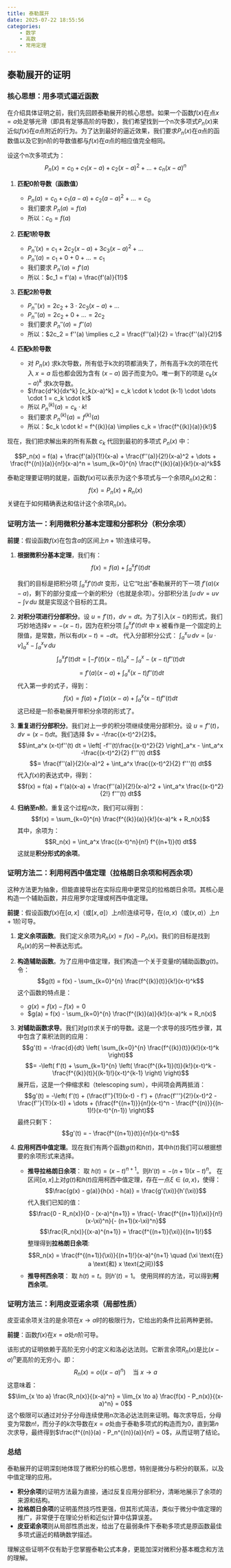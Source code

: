 ```yaml
---
title: 泰勒展开
date: 2025-07-22 18:55:56
categories:
    - 数学
    - 高数
    - 常用定理
---
```


## 泰勒展开的证明

### 核心思想：用多项式逼近函数

在介绍具体证明之前，我们先回顾泰勒展开的核心思想。如果一个函数$f(x)$在点$x=a$处足够光滑（即具有足够高阶的导数），我们希望找到一个n次多项式$P_n(x)$来近似$f(x)$在$a$点附近的行为。为了达到最好的逼近效果，我们要求$P_n(x)$在$a$点的函数值以及它到n阶的导数值都与$f(x)$在$a$点的相应值完全相同。

设这个n次多项式为：
$$P_n(x) = c_0 + c_1(x-a) + c_2(x-a)^2 + \dots + c_n(x-a)^n$$

1.  **匹配0阶导数（函数值）**
    * $P_n(a) = c_0 + c_1(a-a) + c_2(a-a)^2 + \dots = c_0$
    * 我们要求 $P_n(a) = f(a)$
    * 所以：$c_0 = f(a)$

2.  **匹配1阶导数**
    * $P_n'(x) = c_1 + 2c_2(x-a) + 3c_3(x-a)^2 + \dots$
    * $P_n'(a) = c_1 + 0 + 0 + \dots = c_1$
    * 我们要求 $P_n'(a) = f'(a)$
    * 所以：$c_1 = f'(a) = \frac{f'(a)}{1!}$

3.  **匹配2阶导数**
    * $P_n''(x) = 2c_2 + 3 \cdot 2 c_3(x-a) + \dots$
    * $P_n''(a) = 2c_2 + 0 + \dots = 2c_2$
    * 我们要求 $P_n''(a) = f''(a)$
    * 所以：$2c_2 = f''(a) \implies c_2 = \frac{f''(a)}{2} = \frac{f''(a)}{2!}$

4.  **匹配k阶导数**
    * 对 $P_n(x)$ 求k次导数，所有低于k次的项都消失了，所有高于k次的项在代入 $x=a$ 后也都会因为含有 $(x-a)$ 因子而变为0。唯一剩下的项是 $c_k(x-a)^k$ 求k次导数。
    * $\frac{d^k}{dx^k} [c_k(x-a)^k] = c_k \cdot k \cdot (k-1) \cdot \dots \cdot 1 = c_k \cdot k!$
    * 所以 $P_n^{(k)}(a) = c_k \cdot k!$
    * 我们要求 $P_n^{(k)}(a) = f^{(k)}(a)$
    * 所以：$c_k \cdot k! = f^{(k)}(a) \implies c_k = \frac{f^{(k)}(a)}{k!}$

现在，我们把求解出来的所有系数 $c_k$ 代回到最初的多项式 $P_n(x)$ 中：

$$P_n(x) = f(a) + \frac{f'(a)}{1!}(x-a) + \frac{f''(a)}{2!}(x-a)^2 + \dots + \frac{f^{(n)}(a)}{n!}(x-a)^n = \sum_{k=0}^{n} \frac{f^{(k)}(a)}{k!}(x-a)^k$$

泰勒定理要证明的就是，函数$f(x)$可以表示为这个多项式与一个余项$R_n(x)$之和：
$$f(x) = P_n(x) + R_n(x)$$
关键在于如何精确表达和估计这个余项$R_n(x)$。

### 证明方法一：利用微积分基本定理和分部积分（积分余项）

**前提**：假设函数$f(x)$在包含$a$的区间上$n+1$阶连续可导。

1.  **根据微积分基本定理**，我们有：
    $$f(x) = f(a) + \int_a^x f'(t) dt$$

    我们的目标是把积分项 $\int_a^x f'(t) dt$ 变形，让它“吐出”泰勒展开的下一项 $f'(a)(x-a)$，剩下的部分变成一个新的积分（也就是余项）。分部积分法 $\int u \, dv = uv - \int v \, du$ 就是实现这个目标的工具。

2.  **对积分项进行分部积分**。设 $u = f'(t)$，$dv = dt$。为了引入$(x-t)$的形式，我们巧妙地选择$v = -(x-t)$，因为在积分项 $\int_a^x f'(t) dt$ 中 x 被看作是一个固定的上限值，是常数，所以有$d(x-t) = -dt$。 代入分部积分公式： $\int_a^x u \, dv = [u \cdot v]_a^x - \int_a^x v \, du$
    $$\int_a^x f'(t) dt = \left[ -f'(t)(x-t) \right]_a^x - \int_a^x -(x-t)f''(t) dt$$
    $$= f'(a)(x-a) + \int_a^x (x-t)f''(t) dt$$
    代入第一步的式子，得到：
    $$f(x) = f(a) + f'(a)(x-a) + \int_a^x (x-t)f''(t) dt$$
    这已经是一阶泰勒展开带积分余项的形式了。

3.  **重复进行分部积分**。我们对上一步的积分项继续使用分部积分。设 $u = f''(t)$，$dv = (x-t)dt$。我们选择 $v = -\frac{(x-t)^2}{2}$。
    $$\int_a^x (x-t)f''(t) dt = \left[ -f''(t)\frac{(x-t)^2}{2} \right]_a^x - \int_a^x -\frac{(x-t)^2}{2} f'''(t) dt$$
    $$= \frac{f''(a)}{2}(x-a)^2 + \int_a^x \frac{(x-t)^2}{2} f'''(t) dt$$
    代入$f(x)$的表达式中，得到：
    $$f(x) = f(a) + f'(a)(x-a) + \frac{f''(a)}{2!}(x-a)^2 + \int_a^x \frac{(x-t)^2}{2!} f'''(t) dt$$

4.  **归纳至n阶**。重复这个过程$n$次，我们可以得到：
    $$f(x) = \sum_{k=0}^{n} \frac{f^{(k)}(a)}{k!}(x-a)^k + R_n(x)$$
    其中，余项为：
    $$R_n(x) = \int_a^x \frac{(x-t)^n}{n!} f^{(n+1)}(t) dt$$
    这就是**积分形式的余项**。

### 证明方法二：利用柯西中值定理（拉格朗日余项和柯西余项）

这种方法更为抽象，但能直接导出在实际应用中更常见的拉格朗日余项。其核心是构造一个辅助函数，并应用罗尔定理或柯西中值定理。

**前提**：假设函数$f(x)$在$[a, x]$（或$[x, a]$）上$n$阶连续可导，在$(a, x)$（或$(x, a)$）上$n+1$阶可导。

1.  **定义余项函数**。我们定义余项为$R_n(x) = f(x) - P_n(x)$。我们的目标是找到$R_n(x)$的另一种表达形式。

2.  **构造辅助函数**。为了应用中值定理，我们构造一个关于变量$t$的辅助函数$g(t)$。令：
    $$g(t) = f(x) - \sum_{k=0}^{n} \frac{f^{(k)}(t)}{k!}(x-t)^k$$
    这个函数的特点是：
    * $g(x) = f(x) - f(x) = 0$
    * $g(a) = f(x) - \sum_{k=0}^{n} \frac{f^{(k)}(a)}{k!}(x-a)^k = R_n(x)$

3.  **对辅助函数求导**。我们对$g(t)$求关于$t$的导数。这是一个求导的技巧性步骤，其中包含了乘积法则的应用：
    $$g'(t) = -\frac{d}{dt} \left( \sum_{k=0}^{n} \frac{f^{(k)}(t)}{k!}(x-t)^k \right)$$
    $$= -\left( f'(t) + \sum_{k=1}^{n} \left( \frac{f^{(k+1)}(t)}{k!}(x-t)^k - \frac{f^{(k)}(t)}{(k-1)!}(x-t)^{k-1} \right) \right)$$
    展开后，这是一个伸缩求和（telescoping sum），中间项会两两抵消：
    $$g'(t) = -\left( f'(t) + (\frac{f''}{1!}(x-t) - f') + (\frac{f'''}{2!}(x-t)^2 - \frac{f''}{1!}(x-t)) + \dots + (\frac{f^{(n+1)}}{n!}(x-t)^n - \frac{f^{(n)}}{(n-1)!}(x-t)^{n-1}) \right)$$
    最终只剩下：
    $$g'(t) = - \frac{f^{(n+1)}(t)}{n!}(x-t)^n$$

4.  **应用柯西中值定理**。现在我们有两个函数$g(t)$和$h(t)$，其中$h(t)$我们可以根据想要的余项形式来选择。
    * **推导拉格朗日余项**：
        取 $h(t) = (x-t)^{n+1}$。则$h'(t) = -(n+1)(x-t)^n$。
        在区间$[a, x]$上对$g(t)$和$h(t)$应用柯西中值定理，存在一点$\xi \in (a, x)$，使得：
        $$\frac{g(x) - g(a)}{h(x) - h(a)} = \frac{g'(\xi)}{h'(\xi)}$$
        代入我们已知的值：
        $$\frac{0 - R_n(x)}{0 - (x-a)^{n+1}} = \frac{- \frac{f^{(n+1)}(\xi)}{n!}(x-\xi)^n}{- (n+1)(x-\xi)^n}$$
        $$\frac{R_n(x)}{(x-a)^{n+1}} = \frac{f^{(n+1)}(\xi)}{(n+1)!}$$
        整理得到**拉格朗日余项**:
        $$R_n(x) = \frac{f^{(n+1)}(\xi)}{(n+1)!}(x-a)^{n+1} \quad (\xi \text{在} a \text{和} x \text{之间})$$
    * **推导柯西余项**：
        取 $h(t) = t$。则$h'(t)=1$。
        使用同样的方法，可以得到**柯西余项**。

### 证明方法三：利用皮亚诺余项（局部性质）

皮亚诺余项关注的是余项在$x \to a$时的极限行为，它给出的条件比前两种更弱。

**前提**：函数$f(x)$在$x=a$处$n$阶可导。

该形式的证明依赖于高阶无穷小的定义和洛必达法则。它断言余项$R_n(x)$是比$(x-a)^n$更高阶的无穷小。即：
$$R_n(x) = o((x-a)^n) \quad \text{当 } x \to a$$
这意味着：
$$\lim_{x \to a} \frac{R_n(x)}{(x-a)^n} = \lim_{x \to a} \frac{f(x) - P_n(x)}{(x-a)^n} = 0$$
这个极限可以通过对分子分母连续使用$n$次洛必达法则来证明。每次求导后，分母变为常数$n!$，而分子的$k$次导数在$x=a$处由于泰勒多项式的构造而为0，直到第$n$次求导，最终得到$\frac{f^{(n)}(a) - P_n^{(n)}(a)}{n!} = 0$，从而证明了结论。

### 总结

泰勒展开的证明深刻地体现了微积分的核心思想，特别是微分与积分的联系，以及中值定理的应用。

* **积分余项**的证明方法最为直接，通过反复应用分部积分，清晰地展示了余项的来源和结构。
* **拉格朗日余项**的证明虽然技巧性更强，但其形式简洁，类似于微分中值定理的推广，非常便于在理论分析和近似计算中估算误差。
* **皮亚诺余项**则从局部性质出发，给出了在最弱条件下泰勒多项式是原函数最佳多项式逼近的精确数学描述。

理解这些证明不仅有助于您掌握泰勒公式本身，更能加深对微积分基本概念和方法的理解。